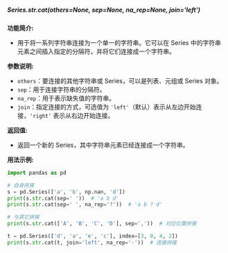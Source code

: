 ##### Series.str.cat(others=None, sep=None, na_rep=None, join='left')
**功能简介:**
- 用于将一系列字符串连接为一个单一的字符串。它可以在 Series 中的字符串元素之间插入指定的分隔符，并将它们连接成一个字符串。

**参数说明:**
- `others`：要连接的其他字符串或 Series，可以是列表、元组或 Series 对象。
- `sep`：用于连接字符串的分隔符。
- `na_rep`：用于表示缺失值的字符串。
- `join`：指定连接的方式，可选值为 `'left'`（默认）表示从左边开始连接，`'right'` 表示从右边开始连接。

**返回值:**
- 返回一个新的 Series，其中字符串元素已经连接成一个字符串。

**用法示例:**
```python
import pandas as pd

# 自身拼接
s = pd.Series(['a', 'b', np.nan, 'd'])
print(s.str.cat(sep=' '))  # 'a b d'
print(s.str.cat(sep=' ', na_rep='?'))  # 'a b ? d'

# 与其它拼接
print(s.str.cat(['A', 'B', 'C', 'D'], sep=','))  # 对应位置拼接

t = pd.Series(['d', 'a', 'e', 'c'], index=[3, 0, 4, 2])
print(s.str.cat(t, join='left', na_rep='-'))  # 连接拼接
```

